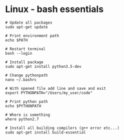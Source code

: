 # Linux - bash essentials

    # Update all packages
    sudo apt-get update

    # Print environment path
    echo $PATH

    # Restart terminal
    bash --login

    # Install package
    sudo apt-get install python3.5-dev

    # Change pythonpath
    nano ~/.bashrc

    # With opened file add line and save and exit
    export PYTHONPATH="/Users/my_user/code"

    # Print python path
    echo $PYTHONPATH

    # Where is something
    where python2.7

    # Install all building compilers (g++ error etc...)
    sudo apt-get install build-essential
